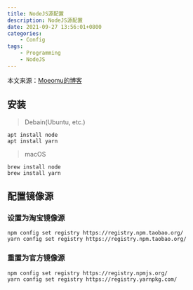 ```yaml
---
title: NodeJS源配置
description: NodeJS源配置
date: 2021-09-27 13:56:01+0800
categories:
    - Config
tags:
    - Programming
    - NodeJS
---
```


本文来源：[Moeomu的博客](/zh-cn/posts/NodeJS源配置/)

## 安装

> Debain(Ubuntu, etc.)

```shell
apt install node
apt install yarn
```

> macOS

```shell
brew install node
brew install yarn
```

## 配置镜像源

### 设置为淘宝镜像源

```shell
npm config set registry https://registry.npm.taobao.org/
yarn config set registry https://registry.npm.taobao.org/
```

### 重置为官方镜像源

```shell
npm config set registry https://registry.npmjs.org/
yarn config set registry https://registry.yarnpkg.com/
```
